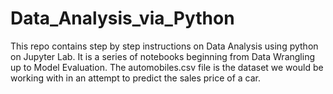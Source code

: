 # Data_Analysis_via_Python
This repo contains step by step instructions on Data Analysis using python on Jupyter Lab. It is a series of notebooks beginning from Data Wrangling up to Model Evaluation.
The automobiles.csv file is the dataset we would be working with in an attempt to predict the sales price of a car.
